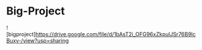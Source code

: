 # Big-Project
![bigproject]https://drive.google.com/file/d/1bAsT2i_OFG96xZkpulJSr76B9lcBuxy-/view?usp=sharing
